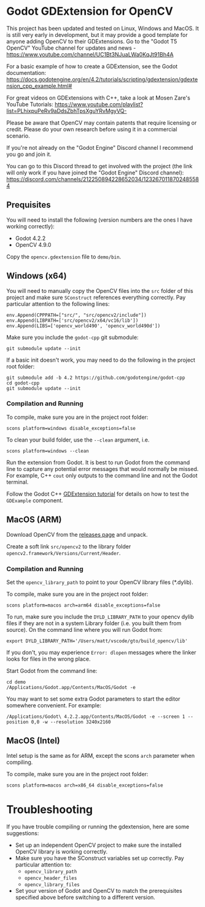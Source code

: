 # Godot GDExtension for OpenCV

This project has been updated and tested on Linux, Windows and MacOS. It is still very early in development, but it may provide a good template for anyone adding OpenCV to their GDExtensions. Go to the "Godot T5 OpenCV" YouTube channel for updates and news - https://www.youtube.com/channel/UC1Bt3NJuaLWa0KqJt91Bh4A 

For a basic example of how to create a GDExtension, see the Godot documentation: https://docs.godotengine.org/en/4.2/tutorials/scripting/gdextension/gdextension_cpp_example.html#

For great videos on GDExtensions with C++, take a look at Mosen Zare's YouTube Tutorials: https://www.youtube.com/playlist?list=PLhixpuPeRv9aDdsZbhTpsXguYRvMgyVQ-

Please be aware that OpenCV may contain patents that require licensing or credit. Please do your own research before using it in a commercial scenario.

If you're not already on the "Godot Engine" Discord channel I recommend you go and join it.

You can go to this Discord thread to get involved with the project (the link will only work if you have joined the "Godot Engine" Discord channel): https://discord.com/channels/212250894228652034/1232670118702485584

## Prequisites

You will need to install the following (version numbers are the ones I have working correctly):

- Godot 4.2.2
- OpenCV 4.9.0

Copy the `opencv.gdextension` file to `demo/bin`.

## Windows (x64)

You will need to manually copy the OpenCV files into the `src` folder of this project and make sure `SConstruct` references everything correctly. Pay particular attention to the following lines:

    env.Append(CPPPATH=["src/", "src/opencv2/include"])
    env.Append(LIBPATH=['src/opencv2/x64/vc16/lib'])
    env.Append(LIBS=['opencv_world490', 'opencv_world490d'])

Make sure you include the `godot-cpp` git submodule:

    git submodule update --init

If a basic init doesn't work, you may need to do the following in the project root folder:

    git submodule add -b 4.2 https://github.com/godotengine/godot-cpp
    cd godot-cpp
    git submodule update --init

### Compilation and Running

To compile, make sure you are in the project root folder:

    scons platform=windows disable_exceptions=false

To clean your build folder, use the `--clean` argument, i.e.

    scons platform=windows --clean

Run the extension from Godot. It is best to run Godot from the command line to capture any potential error messages that would normally be missed. For example, C++ `cout` only outputs to the command line and not the Godot terminal.

Follow the Godot C++ [GDExtension tutorial](https://docs.godotengine.org/en/4.2/tutorials/scripting/gdextension/gdextension_cpp_example.html#) for details on how to test the `GDExample` component.

## MacOS (ARM)

Download OpenCV from the [releases page](https://opencv.org/releases/) and unpack.

Create a soft link `src/opencv2` to the library folder `opencv2.framework/Versions/Current/Header`.

### Compilation and Running

Set the `opencv_library_path` to point to your OpenCV library files (\*.dylib).

To compile, make sure you are in the project root folder:

    scons platform=macos arch=arm64 disable_exceptions=false

To run, make sure you include the `DYLD_LIBRARY_PATH` to your opencv dylib files if they are not in a system Library folder (i.e. you built them from source). On the command line where you will run Godot from:

    export DYLD_LIBRARY_PATH='/Users/matt/vscode/gto/build_opencv/lib'

If you don't, you may experience `Error: dlopen` messages where the linker looks for files in the wrong place.

Start Godot from the command line:

    cd demo
    /Applications/Godot.app/Contents/MacOS/Godot -e

You may want to set some extra Godot parameters to start the editor somewhere convenient. For example:

    /Applications/Godot\ 4.2.2.app/Contents/MacOS/Godot -e --screen 1 --position 0,0 -w --resolution 3240x2160

## MacOS (Intel)

Intel setup is the same as for ARM, except the scons `arch` parameter when compiling.

To compile, make sure you are in the project root folder:

    scons platform=macos arch=x86_64 disable_exceptions=false

# Troubleshooting

If you have trouble compiling or running the gdextension, here are some suggestions:

- Set up an independent OpenCV project to make sure the installed OpenCV library is working correctly.
- Make sure you have the SConstruct variables set up correctly. Pay particular attention to:
  - `opencv_library_path`
  - `opencv_header_files`
  - `opencv_library_files`
- Set your version of Godot and OpenCV to match the prerequisites specified above before switching to a different version.
